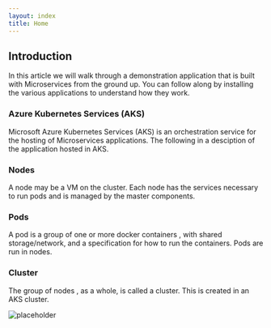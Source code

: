 ```yaml
---
layout: index
title: Home
---
```


## Introduction 

In this article we will walk through a demonstration application that is built with Microservices from the ground up. You can follow along by installing the various applications to understand how they work.

### Azure Kubernetes Services (AKS)

Microsoft Azure Kubernetes Services (AKS) is an orchestration service for the hosting of Microservices applications. The following in a desciption of the application hosted in AKS.

### Nodes

A node may be a VM on the cluster. Each node has the services necessary to run pods and is managed by the master components.

### Pods

A pod is a group of one or more docker containers , with shared storage/network, and a specification for how to run the containers. Pods are run in nodes.

### Cluster

The group of nodes , as a whole, is called a cluster. This is created in an AKS cluster.

![placeholder](https://raw.githubusercontent.com/rcl-microservices-aks/documentation/master/images/intro/cluster.PNG "Image")


